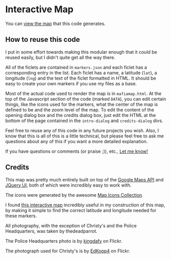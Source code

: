 Interactive Map
================

You can [view the map](https://thedeadparrot.github.io/fic-projects/mafiamap/mafiamap.html) that this code generates.

How to reuse this code
-----------------------

I put in some effort towards making this modular enough that it could be reused easily, but I didn't quite get all the way there.

All of the ficlets are contained in `markers.json` and each ficlet has a corresponding entry in the list. Each ficlet has a name, a latitude (`lat`), a longitude (`lng`) and the text of the ficlet formatted in HTML. It should be easy to create your own markers if you use my files as a base.

Most of the actual code used to render the map is in `mafiamap.html`. At the top of the Javascript section of the code (marked `DATA`), you can edit certain things, like the icons used for the markers, what the center of the map is defined to be and the zoom level of the map. To edit the content of the opening dialog box and the credits dialog box, just edit the HTML at the bottom of the page contained in the `intro-dialog` and `credits-dialog` divs.

Feel free to reuse any of this code in any future projects you wish. Also, I know that this is all of this is a little technical, but please feel free to ask me questions about any of this if you want a more detailed explanation.

If you have questions or comments (or praise ;)), etc., [Let me know!](https://thedeadparrot.dreamwidth.org/501749.html)

Credits
--------

This map was pretty much entirely built on top of the [Google Maps API](https://code.google.com/apis/maps/documentation/javascript/) and [JQuery UI](https://jqueryui.com/), both of which were incredibly easy to work with.

The icons were generated by the awesome <a href="https://mapicons.nicolasmollet.com/">Map Icons Collection</a>.

I found [this interactive map](https://universimmedia.pagesperso-orange.fr/geo/loc.htm) incredibly useful in my construction of this map, by making it simple to find the correct latitude and longitude needed for these markers.

All photography, with the exception of Christy's and the Police Headquarters, was taken by thedeadparrot.

The Police Headquarters photo is by [kingdafy](https://www.flickr.com/photos/kingdafy/578404257/) on Flickr.

The photograph used for Christy's is by [EdKopp4](https://www.flickr.com/photos/edkopp4/3391916816/) on Flickr.

